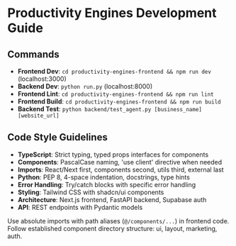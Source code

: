 # Productivity Engines Development Guide

## Commands
- **Frontend Dev**: `cd productivity-engines-frontend && npm run dev` (localhost:3000)
- **Backend Dev**: `python run.py` (localhost:8000)
- **Frontend Lint**: `cd productivity-engines-frontend && npm run lint`
- **Frontend Build**: `cd productivity-engines-frontend && npm run build`
- **Backend Test**: `python backend/test_agent.py [business_name] [website_url]`

## Code Style Guidelines
- **TypeScript**: Strict typing, typed props interfaces for components
- **Components**: PascalCase naming, 'use client' directive when needed
- **Imports**: React/Next first, components second, utils third, external last
- **Python**: PEP 8, 4-space indentation, docstrings, type hints
- **Error Handling**: Try/catch blocks with specific error handling
- **Styling**: Tailwind CSS with shadcn/ui components
- **Architecture**: Next.js frontend, FastAPI backend, Supabase auth
- **API**: REST endpoints with Pydantic models

Use absolute imports with path aliases (`@/components/...`) in frontend code.
Follow established component directory structure: ui, layout, marketing, auth.